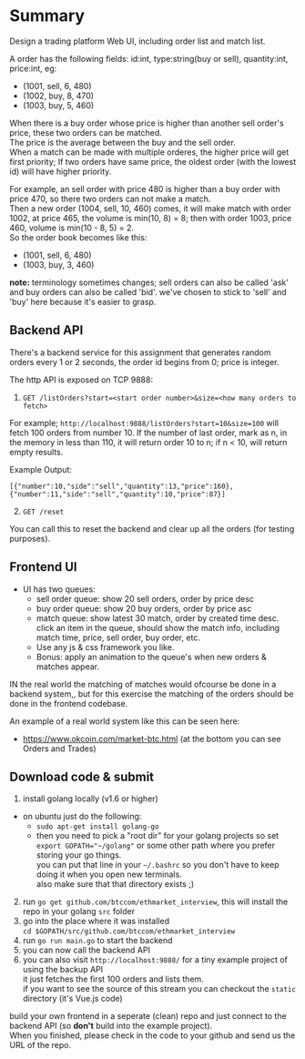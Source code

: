 # Summary

Design a trading platform Web UI, including order list and match list.

A order has the following fields: id:int, type:string(buy or sell), quantity:int, price:int, eg:

* (1001, sell, 6, 480)
* (1002, buy, 8, 470)
* (1003, buy, 5, 460)

When there is a buy order whose price is higher than another sell order's price, these two orders can be matched.  
The price is the average between the buy and the sell order.  
When a match can be made with multiple orderes, the higher price will get first priority; If two orders have same price, the oldest order (with the lowest id) will have higher priority.

For example, an sell order with price 480 is higher than a buy order with price 470, so there two orders can not make a match.  
Then a new order (1004, sell, 10, 460) comes, it will make match with order 1002, at price 465, the volume is min(10, 8) = 8; then with order 1003, price 460, volume is min(10 - 8, 5) = 2.  
So the order book becomes like this:

* (1001, sell, 6, 480)
* (1003, buy, 3, 460)


**note:** terminology sometimes changes; sell orders can also be called 'ask' and buy orders can also be called 'bid'.
we've chosen to stick to 'sell' and 'buy' here because it's easier to grasp.


## Backend API

There's a backend service for this assignment that generates random orders every 1 or 2 seconds, the order id begins from 0; price is integer.

The http API is exposed on TCP 9888:

1. `GET /listOrders?start=<start order number>&size=<how many orders to fetch>`

For example; `http://localhost:9888/listOrders?start=10&size=100` will fetch 100 orders from number 10. 
If the number of last order, mark as n, in the memory in less than 110, it will return order 10 to n; if n < 10, will return empty results.

Example Output:

```
[{"number":10,"side":"sell","quantity":13,"price":160},{"number":11,"side":"sell","quantity":10,"price":87}]
```

2. `GET /reset`

You can call this to reset the backend and clear up all the orders (for testing purposes).

## Frontend UI

* UI has two queues:
  * sell order queue: show 20 sell orders, order by price desc
  * buy order queue: show 20 buy orders, order by price asc
  * match queue: show latest 30 match, order by created time desc. 
    click an item in the queue, should show the match info, including match time, price, sell order, buy order, etc.
  * Use any js & css framework you like.
  * Bonus: apply an animation to the queue's when new orders & matches appear.

IN the real world the matching of matches would ofcourse be done in a backend system,, but for this exercise the matching of the orders should be done in the frontend codebase.

An example of a real world system like this can be seen here:
 * https://www.okcoin.com/market-btc.html (at the bottom you can see Orders and Trades)

## Download code & submit

1. install golang locally (v1.6 or higher)
  * on ubuntu just do the following:
    * `sudo apt-get install golang-go`
    * then you need to pick a "root dir" for your golang projects so set `export GOPATH="~/golang"` or some other path where you prefer storing your go things.  
      you can put that line in your `~/.bashrc` so you don't have to keep doing it when you open new terminals.  
      also make sure that that directory exists ;)
2. run `go get github.com/btccom/ethmarket_interview`, this will install the repo in your golang `src` folder
3. go into the place where it was installed  
   `cd $GOPATH/src/github.com/btccom/ethmarket_interview`
4. run `go run main.go` to start the backend
5. you can now call the backend API
6. you can also visit `http://localhost:9888/` for a tiny example project of using the backup API  
   it just fetches the first 100 orders and lists them.  
   if you want to see the source of this stream you can checkout the `static` directory (it's Vue.js code)

build your own frontend in a seperate (clean) repo and just connect to the backend API (so **don't** build into the example project).  
When you finished, please check in the code to your github and send us the URL of the repo.

